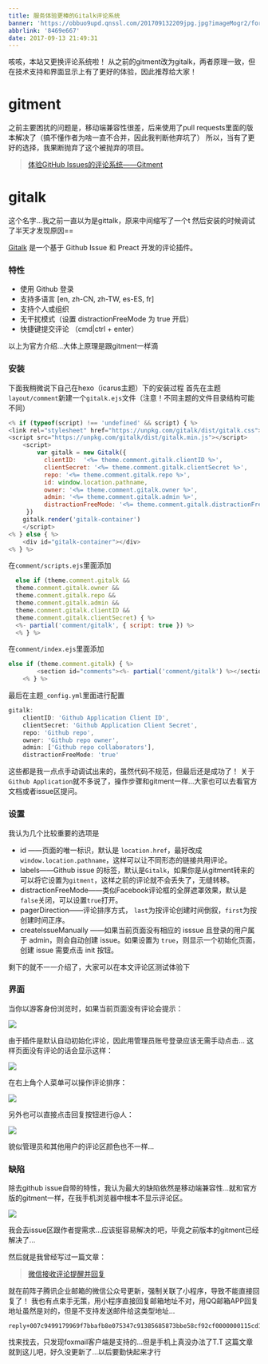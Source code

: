 ```yaml
---
title: 服务体验更棒的Gitalk评论系统
banner: 'https://obbuo9upd.qnssl.com/201709132209jpg.jpg?imageMogr2/format/webp'
abbrlink: '8469e667'
date: 2017-09-13 21:49:31
---
```

咳咳，本站又更换评论系统啦！
从之前的gitment改为gitalk，两者原理一致，但在技术支持和界面显示上有了更好的体验，因此推荐给大家！
<!--more-->

# gitment

之前主要困扰的问题是，移动端兼容性很差，后来使用了pull requests里面的版本解决了（搞不懂作者为啥一直不合并，因此我判断他弃坑了）
所以，当有了更好的选择，我果断抛弃了这个被抛弃的项目。

> [体验GitHub Issues的评论系统——Gitment](https://www.tiexo.cn/gitment/)

# gitalk

这个名字...我之前一直以为是gittalk，原来中间缩写了一个t
然后安装的时候调试了半天才发现原因==

[Gitalk](https://github.com/gitalk/gitalk) 是一个基于 Github Issue 和 Preact 开发的评论插件。

### 特性
- 使用 Github 登录
- 支持多语言 [en, zh-CN, zh-TW, es-ES, fr]
- 支持个人或组织
- 无干扰模式（设置 distractionFreeMode 为 true 开启）
- 快捷键提交评论 （cmd|ctrl + enter）

以上为官方介绍...大体上原理是跟gitment一样滴

### 安装

下面我稍微说下自己在hexo（icarus主题）下的安装过程
首先在主题`layout/comment`新建一个`gitalk.ejs`文件（注意！不同主题的文件目录结构可能不同）

```javascript
<% if (typeof(script) !== 'undefined' && script) { %>
<link rel="stylesheet" href="https://unpkg.com/gitalk/dist/gitalk.css">
<script src="https://unpkg.com/gitalk/dist/gitalk.min.js"></script>
	<script>
		var gitalk = new Gitalk({
          clientID:  '<%= theme.comment.gitalk.clientID %>',
          clientSecret: '<%= theme.comment.gitalk.clientSecret %>',
          repo: '<%= theme.comment.gitalk.repo %>',
		  id: window.location.pathname,
          owner: '<%= theme.comment.gitalk.owner %>',
          admin: '<%= theme.comment.gitalk.admin %>',
		  distractionFreeMode: '<%= theme.comment.gitalk.distractionFreeMode %>',
     })
    gitalk.render('gitalk-container')
	</script>
<% } else { %>
    <div id="gitalk-container"></div>
<% } %>
```
在`comment/scripts.ejs`里面添加

  

```javascript
  else if (theme.comment.gitalk &&
  theme.comment.gitalk.owner &&
  theme.comment.gitalk.repo &&
  theme.comment.gitalk.admin &&
  theme.comment.gitalk.clientID &&
  theme.comment.gitalk.clientSecret) { %>
  <%- partial('comment/gitalk', { script: true }) %>
  <% } %>
```

在`comment/index.ejs`里面添加

```javascript
else if (theme.comment.gitalk) { %>
        <section id="comments"><%- partial('comment/gitalk') %></section>
    <% } %>
```

最后在主题`_config.yml`里面进行配置

```javascript
gitalk: 
    clientID: 'Github Application Client ID',
    clientSecret: 'Github Application Client Secret',
    repo: 'Github repo',
    owner: 'Github repo owner',
    admin: ['Github repo collaborators'],
    distractionFreeMode: 'true'
```
这些都是我一点点手动调试出来的，虽然代码不规范，但最后还是成功了！
关于`Github Application`就不多说了，操作步骤和gitment一样...大家也可以去看官方文档或者issue区提问。

### 设置

我认为几个比较重要的选项是
- id ——页面的唯一标识，默认是 `location.href`，最好改成`window.location.pathname`，这样可以让不同形态的链接共用评论。
- labels——Github issue 的标签，默认是`Gitalk`，如果你是从gitment转来的可以将它设置为`gitment`，这样之前的评论就不会丢失了，无缝转移。
- distractionFreeMode——类似Facebook评论框的全屏遮罩效果，默认是`false`关闭，可以设置`true`打开。
- pagerDirection——评论排序方式， `last`为按评论创建时间倒叙，`first`为按创建时间正序。
- createIssueManually ——如果当前页面没有相应的 isssue 且登录的用户属于 admin，则会自动创建 issue。如果设置为 `true`，则显示一个初始化页面，创建 issue 需要点击 init 按钮。

剩下的就不一一介绍了，大家可以在本文评论区测试体验下

### 界面

当你以游客身份浏览时，如果当前页面没有评论会提示：

![](https://obbuo9upd.qnssl.com/20170913195137.png?imageMogr2/format/webp)

由于插件是默认自动初始化评论，因此用管理员账号登录应该无需手动点击...
这样页面没有评论的话会显示这样：

![](https://obbuo9upd.qnssl.com/20170913212839.png?imageMogr2/format/webp)

在右上角个人菜单可以操作评论排序：

![](https://obbuo9upd.qnssl.com/20170913212950.png?imageMogr2/format/webp)

另外也可以直接点击回复按钮进行@人：

![](https://obbuo9upd.qnssl.com/20170913213150.png?imageMogr2/format/webp)

貌似管理员和其他用户的评论区颜色也不一样...

### 缺陷

除去github issue自带的特性，我认为最大的缺陷依然是移动端兼容性...就和官方版的gitment一样，在我手机浏览器中根本不显示评论区。

![](https://obbuo9upd.qnssl.com/20170913213951.jpg?imageMogr2/format/webp)

我会去issue区跟作者提需求...应该挺容易解决的吧，毕竟之前版本的gitment已经解决了...

然后就是我曾经写过一篇文章：

> [微信接收评论提醒并回复](https://www.tiexo.cn/github-reply/)

就在前阵子腾讯企业邮箱的微信公众号更新，强制关联了小程序，导致不能直接回复了！
我也有点束手无策，用小程序直接回复邮箱地址不对，用QQ邮箱APP回复地址虽然是对的，但是不支持发送邮件给这类型地址...

```
reply+007c9499179969f7bbafb8e075347c91385685873bbe58cf92cf0000000115cd139e92a169ce0eb3e15b@reply.github.com
```

找来找去，只发现foxmail客户端是支持的...但是手机上真没办法了T.T
这篇文章就到这儿吧，好久没更新了...以后要勤快起来才行
